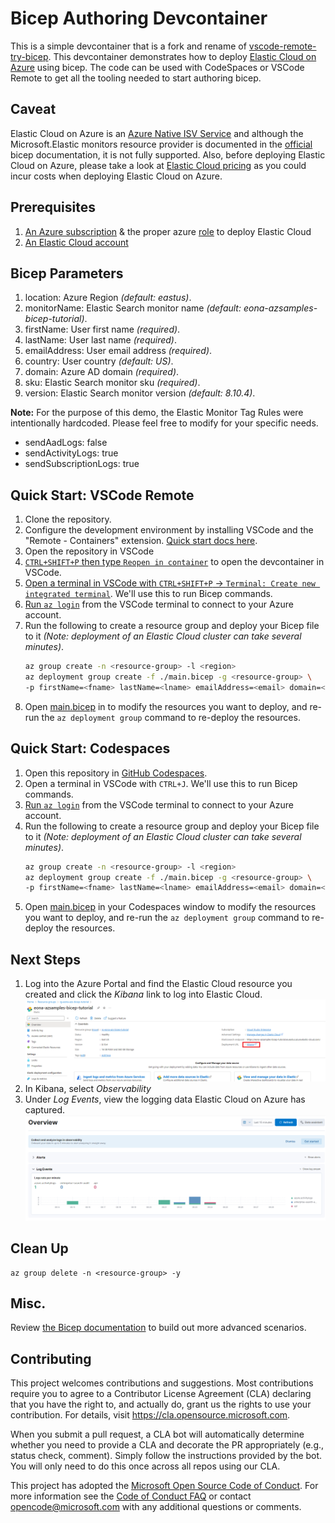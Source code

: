 # Bicep Authoring Devcontainer
This is a simple devcontainer that is a fork and rename of [vscode-remote-try-bicep](https://github.com/Azure/vscode-remote-try-bicep).  This devcontainer demonstrates how to deploy [Elastic Cloud on Azure](https://azuremarketplace.microsoft.com/en-us/marketplace/apps/elastic.ec-azure-pp?tab=overview) using bicep.  The code can be used with CodeSpaces or VSCode Remote to get all the tooling needed to start authoring bicep.

## Caveat
Elastic Cloud on Azure is an [Azure Native ISV Service](https://learn.microsoft.com/en-us/azure/partner-solutions/overview) and although the Microsoft.Elastic monitors resource provider is documented in the [official](https://learn.microsoft.com/en-us/azure/templates/microsoft.elastic/monitors?pivots=deployment-language-bicep) bicep documentation, it is not fully supported.  Also, before deploying Elastic Cloud on Azure, please take a look at [Elastic Cloud pricing](https://www.elastic.co/pricing) as you could incur costs when deploying Elastic Cloud on Azure.


## Prerequisites
1. [An Azure subscription](https://azure.microsoft.com/) & the proper azure [role](https://learn.microsoft.com/en-us/azure/role-based-access-control/built-in-roles) to deploy Elastic Cloud
1. [An Elastic Cloud account](https://www.elastic.co/)

## Bicep Parameters
1. location: Azure Region *(default: eastus)*.
1. monitorName: Elastic Search monitor name *(default: eona-azsamples-bicep-tutorial)*.
1. firstName: User first name *(required)*.
1. lastName: User last name *(required)*.
1. emailAddress: User email address *(required)*.
1. country: User country *(default: US)*.
1. domain: Azure AD domain *(required)*.
1. sku: Elastic Search monitor sku *(required)*.
1. version: Elastic Search monitor version *(default: 8.10.4)*.

**Note:** For the purpose of this demo, the Elastic Monitor Tag Rules were intentionally hardcoded.  Please feel free to modify for your specific needs.
- sendAadLogs: false
- sendActivityLogs: true
- sendSubscriptionLogs: true

## Quick Start: VSCode Remote
1. Clone the repository.
1. Configure the development environment by installing VSCode and the "Remote - Containers" extension. [Quick start docs here](https://code.visualstudio.com/docs/remote/containers-tutorial).
1. Open the repository in VSCode
1. [`CTRL+SHIFT+P` then type `Reopen in container`](https://code.visualstudio.com/docs/remote/containers#_getting-started) to open the devcontainer in VSCode.
1. [Open a terminal in VSCode with `CTRL+SHIFT+P` -> `Terminal: Create new integrated terminal`](https://code.visualstudio.com/docs/remote/containers#_opening-a-terminal). We'll use this to run Bicep commands.
1. [Run `az login`](https://docs.microsoft.com/en-us/cli/azure/authenticate-azure-cli) from the VSCode terminal to connect to your Azure account.
1. Run the following to create a resource group and deploy your Bicep file to it *(Note: deployment of an Elastic Cloud cluster can take several minutes)*.
    ```sh
    az group create -n <resource-group> -l <region> 
    az deployment group create -f ./main.bicep -g <resource-group> \
    -p firstName=<fname> lastName=<lname> emailAddress=<email> domain=<azuread-domain>
    ```
1. Open [main.bicep](./main.bicep) in to modify the resources you want to deploy, and re-run the `az deployment group` command to re-deploy the resources.

## Quick Start: Codespaces
1. Open this repository in [GitHub Codespaces](https://github.com/features/codespaces).
1. Open a terminal in VSCode with `CTRL+J`. We'll use this to run Bicep commands.
1. [Run `az login`](https://docs.microsoft.com/en-us/cli/azure/authenticate-azure-cli) from the VSCode terminal to connect to your Azure account.
1. Run the following to create a resource group and deploy your Bicep file to it *(Note: deployment of an Elastic Cloud cluster can take several minutes)*.
    ```sh
    az group create -n <resource-group> -l <region> 
    az deployment group create -f ./main.bicep -g <resource-group> \
    -p firstName=<fname> lastName=<lname> emailAddress=<email> domain=<azuread-domain>
    ```
1. Open [main.bicep](./main.bicep) in your Codespaces window to modify the resources you want to deploy, and re-run the `az deployment group` command to re-deploy the resources.

## Next Steps
1. Log into the Azure Portal and find the Elastic Cloud resource you created and click the *Kibana* link to log into Elastic Cloud.
![Elastic Cloud on Azure](./assets/001.png)
1. In Kibana, select *Observability*
1. Under *Log Events*, view the logging data Elastic Cloud on Azure has captured.
![Elastic Cloud on Azure](./assets/002.png)


## Clean Up
```ssh
az group delete -n <resource-group> -y
```

## Misc.

Review [the Bicep documentation](https://docs.microsoft.com/en-us/azure/azure-resource-manager/bicep/overview) to build out more advanced scenarios.

## Contributing

This project welcomes contributions and suggestions.  Most contributions require you to agree to a
Contributor License Agreement (CLA) declaring that you have the right to, and actually do, grant us
the rights to use your contribution. For details, visit https://cla.opensource.microsoft.com.

When you submit a pull request, a CLA bot will automatically determine whether you need to provide
a CLA and decorate the PR appropriately (e.g., status check, comment). Simply follow the instructions
provided by the bot. You will only need to do this once across all repos using our CLA.

This project has adopted the [Microsoft Open Source Code of Conduct](https://opensource.microsoft.com/codeofconduct/).
For more information see the [Code of Conduct FAQ](https://opensource.microsoft.com/codeofconduct/faq/) or
contact [opencode@microsoft.com](mailto:opencode@microsoft.com) with any additional questions or comments.
